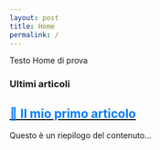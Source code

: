 ```yaml
---
layout: post
title: Home
permalink: /
---
```


Testo Home di prova

### Ultimi articoli

<div class="post-preview">
  <a href="_posts/2025-05-29-post1.md">
    <h2 style="color: #007BFF;">🔹 Il mio primo articolo</h2>
  </a>
  <p>Questo è un riepilogo del contenuto...</p>
</div>
